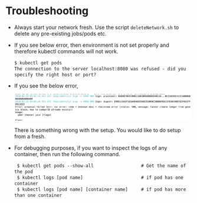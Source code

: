 Troubleshooting
===============

* Always start your network fresh. Use the script `deleteNetwork.sh` to delete any pre-existing jobs/pods etc.

* If you see below error, then environment is not set properly and therefore kubectl commands will not work.
  ```
  $ kubectl get pods
  The connection to the server localhost:8080 was refused - did you specify the right host or port?
  ```

* If you see the below error,

  ![](images/error3.png)
  
  There is something wrong with the setup. You would like to do setup from a fresh.
  
* For debugging purposes, if you want to inspect the logs of any container, then run the following command.

  ```
   $ kubectl get pods --show-all                  # Get the name of the pod
   $ kubectl logs [pod name]                      # if pod has one container
   $ kubectl logs [pod name] [container name]     # if pod has more than one container
  ```